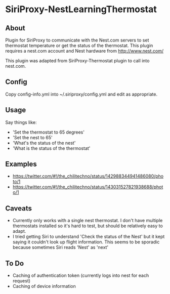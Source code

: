 SiriProxy-NestLearningThermostat
================================
About
-----
Plugin for SiriProxy to communicate with the Nest.com servers to set thermostat temperature or get the status of the thermostat.
This plugin requires a nest.com account and Nest hardware from http://www.nest.com/

This plugin was adapted from SiriProxy-Thermostat plugin to call into nest.com.

Config
------
Copy config-info.yml into ~/.siriproxy/config.yml and edit as appropriate. 

Usage
-----
Say things like:

* 'Set the thermostat to 65 degrees'
* 'Set the nest to 65'
* 'What's the status of the nest'
* 'What is the status of the thermostat'

Examples
-------

* https://twitter.com/#!/the_chilitechno/status/142988344941486080/photo/1
* https://twitter.com/#!/the_chilitechno/status/143031527821938688/photo/1

Caveats
-------
* Currently only works with a single nest thermostat. I don't have multiple thermostats installed so it's hard to test, but should be relatively easy to adapt.
* I tried getting Siri to understand 'Check the status of the Nest' but it kept saying it couldn't look up flight information. This seems to be sporadic because sometimes Siri reads 'Nest' as 'next'

To Do
-----
* Caching of authentication token (currently logs into nest for each request)
* Caching of device information 


